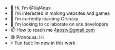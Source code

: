 - 👋 Hi, I’m @Val4ous
- 👀 I’m interested in making websites and games
- 🌱 I’m currently learning C-sharp
- 💞️ I’m looking to collaborate on site developers
- 📫 How to reach me 4aostv@gmail.com
- 😄 Pronouns: Hi
- ⚡ Fun fact: Im new in this work

<!---
Val4ous/Val4ous is a ✨ special ✨ repository because its `README.md` (this file) appears on your GitHub profile.
You can click the Preview link to take a look at your changes.
--->
